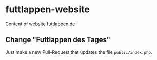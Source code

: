 # futtlappen-website
Content of website futtlappen.de

## Change "Futtlappen des Tages"
Just make a new Pull-Request that updates the file `public/index.php`.
